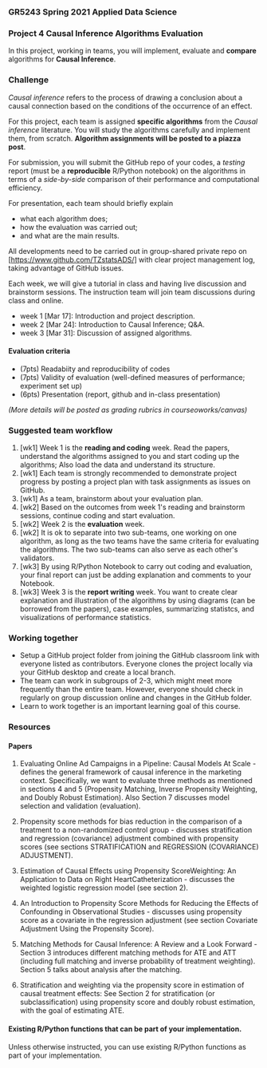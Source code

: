 ### GR5243 Spring 2021 Applied Data Science
### Project 4 Causal Inference Algorithms Evaluation

In this project, working in teams, you will implement, evaluate and **compare** algorithms for **Causal Inference**.

### Challenge
*Causal inference* refers to the process of drawing a conclusion about a causal connection based on the conditions of the occurrence of an effect.

For this project, each team is assigned **specific algorithms** from the *Causal inference* literature. You will study the algorithms carefully and implement them, from scratch. **Algorithm assignments will be posted to a piazza post**.

For submission, you will submit the GitHub repo of your codes, a *testing* report (must be a **reproducible** R/Python notebook) on the algorithms in terms of a *side-by-side* comparison of their performance and computational efficiency. 

For presentation, each team should briefly explain 

+ what each algorithm does;
+ how the evaluation was carried out; 
+ and what are the main results. 

All developments need to be carried out in group-shared private repo on [https://www.github.com/TZstatsADS/] with clear project management log, taking advantage of GitHub issues. 

Each week, we will give a tutorial in class and having live discussion and brainstorm sessions. The instruction team will join team discussions during class and online. 

- week 1 [Mar 17]: Introduction and project description.
- week 2 [Mar 24]: Introduction to Causal Inference; Q&A.
- week 3 [Mar 31]: Discussion of assigned algorithms.

#### Evaluation criteria 

- (7pts) Readabiity and reproducibility of codes
- (7pts) Validity of evaluation (well-defined measures of performance; experiment set up)
- (6pts) Presentation (report, github and in-class presentation)

*(More details will be posted as grading rubrics in courseoworks/canvas)*

### Suggested team workflow
1. [wk1] Week 1 is the **reading and coding** week. Read the papers, understand the algorithms assigned to you and start coding up the algorithms; Also load the data and understand its structure. 
2. [wk1] Each team is strongly recommended to demonstrate project progress by posting a project plan with task assignments as issues on GitHub. 
4. [wk1] As a team, brainstorm about your evaluation plan.  
5. [wk2] Based on the outcomes from week 1's reading and brainstorm sessions, continue coding and start evaluation. 
6. [wk2] Week 2 is the **evaluation** week. 
7. [wk2] It is ok to separate into two sub-teams, one working on one algorithm, as long as the two teams have the same criteria for evaluating the algorithms. The two sub-teams can also serve as each other's validators. 
8. [wk3] By using R/Python Notebook to carry out coding and evaluation, your final report can just be adding explanation and comments to your Notebook. 
9. [wk3] Week 3 is the **report writing** week. You want to create clear explanation and illustration of the algorithms by using diagrams (can be borrowed from the papers), case examples, summarizing statistcs, and visualizations of performance statistics.

### Working together
- Setup a GitHub project folder from joining the GitHub classroom link with everyone listed as contributors. Everyone clones the project locally via your GitHub desktop and create a local branch. 
- The team can work in subgroups of 2-3, which might meet more frequently than the entire team. However, everyone should check in regularly on group discussion online and changes in the GitHub folder.
- Learn to work together is an important learning goal of this course.   

### Resources

#### Papers

1. Evaluating Online Ad Campaigns in a Pipeline: Causal Models At Scale - defines the general framework of causal inference in the marketing context. Specifically, we want to evaluate three methods as mentioned in sections 4 and 5 (Propensity Matching, Inverse Propensity Weighting, and Doubly Robust Estimation). Also Section 7 discusses model selection and validation (evaluation).

2. Propensity score methods for bias reduction in the comparison of a treatment to a non-randomized control group - discusses stratification and regression (covariance) adjustment combined with propensity scores (see sections STRATIFICATION and REGRESSION (COVARIANCE) ADJUSTMENT).

3. Estimation of Causal Effects using Propensity ScoreWeighting: An Application to Data on Right HeartCatheterization - discusses the weighted logistic regression model (see section 2).

4. An Introduction to Propensity Score Methods for Reducing the Effects of Confounding in Observational Studies - discusses using propensity score as a covariate in the regression adjustment (see section Covariate Adjustment Using the Propensity Score).

5. Matching Methods for Causal Inference: A Review and a Look Forward - Section 3 introduces different matching methods for ATE and ATT (including full matching and inverse probability of treatment weighting). Section 5 talks about analysis after the matching.

6. Stratification and weighting via the propensity score in estimation of causal treatment effects: See Section 2 for stratification (or subclassification) using propensity score and doubly robust estimation, with the goal of estimating ATE.

#### Existing R/Python functions that can be part of your implementation.

Unless otherwise instructed, you can use existing R/Python functions as part of your implementation.

